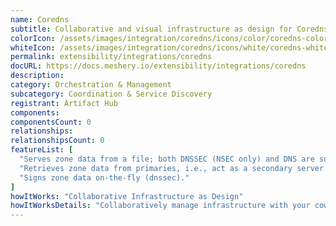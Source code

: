 ```yaml
---
name: Coredns
subtitle: Collaborative and visual infrastructure as design for Coredns
colorIcon: /assets/images/integration/coredns/icons/color/coredns-color.svg
whiteIcon: /assets/images/integration/coredns/icons/white/coredns-white.svg
permalink: extensibility/integrations/coredns
docURL: https://docs.meshery.io/extensibility/integrations/coredns
description: 
category: Orchestration & Management
subcategory: Coordination & Service Discovery
registrant: Artifact Hub
components: 
componentsCount: 0
relationships: 
relationshipsCount: 0
featureList: [
  "Serves zone data from a file; both DNSSEC (NSEC only) and DNS are supported (file and auto).",
  "Retrieves zone data from primaries, i.e., act as a secondary server (AXFR only) (secondary).",
  "Signs zone data on-the-fly (dnssec)."
]
howItWorks: "Collaborative Infrastructure as Design"
howItWorksDetails: "Collaboratively manage infrastructure with your coworkers synchronously sharing the same designs."
---
```

